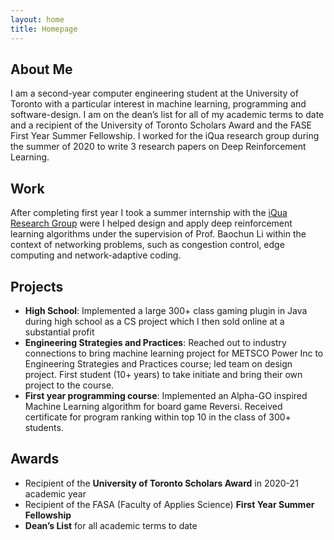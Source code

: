 ```yaml
---
layout: home
title: Homepage
---
```


## About Me

I am a second-year computer engineering student at the University of Toronto with a particular interest in machine learning, programming and software-design. I am on the dean’s list for all of my academic terms to date and a recipient of the University of Toronto Scholars Award and the FASE First Year Summer Fellowship. I worked for the iQua research group during the summer of 2020 to write 3 research papers on Deep Reinforcement Learning.

## Work

After completing first year I took a summer internship with the [iQua Research Group](https://iqua.ece.toronto.edu) were I helped design and apply deep reinforcement learning algorithms under the supervision of Prof. Baochun Li within the context of networking problems, such as congestion control, edge computing and network-adaptive coding.

## Projects

* **High School**: Implemented a large 300+ class gaming plugin in Java during high school as a CS project which I then sold online at a substantial profit
* **Engineering Strategies and Practices**: Reached out to industry connections to bring machine learning project for METSCO Power Inc to Engineering Strategies and Practices course; led team on design project. First student (10+ years) to take initiate and bring their own project to the course.
* **First year programming course**: Implemented an Alpha-GO inspired Machine Learning algorithm for board game Reversi. Received certificate for program ranking within top 10 in the class of 300+ students.

## Awards 
* Recipient of the **University of Toronto Scholars Award** in 2020-21 academic year
* Recipient of the FASA (Faculty of Applies Science) **First Year Summer Fellowship**
* **Dean’s List** for all academic terms to date